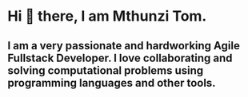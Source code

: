 # Hi 👋 there, I am Mthunzi Tom.

## I am a very passionate and hardworking Agile Fullstack Developer. I love collaborating and solving computational problems using programming languages and other tools.

<!--
**tommyshado/tommyshado** is a ✨ _special_ ✨ repository because its `README.md` (this file) appears on your GitHub profile.

Here are some ideas to get you started:

- 🔭 I’m currently working on ...
- 🌱 I’m currently learning ...
- 👯 I’m looking to collaborate on ...
- 🤔 I’m looking for help with ...
- 💬 Ask me about ...
- 📫 How to reach me: ...
- 😄 Pronouns: ...
- ⚡ Fun fact: ...
-->
